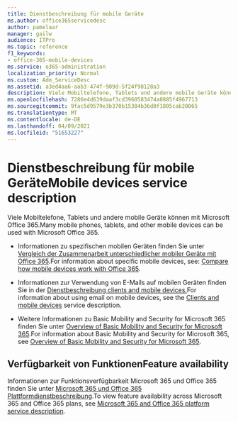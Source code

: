 ```yaml
---
title: Dienstbeschreibung für mobile Geräte
ms.author: office365servicedesc
author: pamelaar
manager: gailw
audience: ITPro
ms.topic: reference
f1_keywords:
- office-365-mobile-devices
ms.service: o365-administration
localization_priority: Normal
ms.custom: Adm_ServiceDesc
ms.assetid: a3ed4aa6-aab3-474f-909d-5f24f98128a3
description: Viele Mobiltelefone, Tablets und andere mobile Geräte können mit Microsoft Office 365.
ms.openlocfilehash: 7286e4d639daaf3cd3960583474a0885f4967713
ms.sourcegitcommit: 9fac5d9579e3b370b15384b36d0f1805cab20065
ms.translationtype: MT
ms.contentlocale: de-DE
ms.lasthandoff: 04/09/2021
ms.locfileid: "51653227"
---
```

# <a name="mobile-devices-service-description"></a><span data-ttu-id="2b0ff-103">Dienstbeschreibung für mobile Geräte</span><span class="sxs-lookup"><span data-stu-id="2b0ff-103">Mobile devices service description</span></span>

<span data-ttu-id="2b0ff-104">Viele Mobiltelefone, Tablets und andere mobile Geräte können mit Microsoft Office 365.</span><span class="sxs-lookup"><span data-stu-id="2b0ff-104">Many mobile phones, tablets, and other mobile devices can be used with Microsoft Office 365.</span></span> 
  
- <span data-ttu-id="2b0ff-105">Informationen zu spezifischen mobilen Geräten finden Sie unter [Vergleich der Zusammenarbeit unterschiedlicher mobiler Geräte mit Office 365](https://go.microsoft.com/fwlink/p/?LinkId=282337).</span><span class="sxs-lookup"><span data-stu-id="2b0ff-105">For information about specific mobile devices, see: [Compare how mobile devices work with Office 365](https://go.microsoft.com/fwlink/p/?LinkId=282337).</span></span>
    
- <span data-ttu-id="2b0ff-106">Informationen zur Verwendung von E-Mails auf mobilen Geräten finden Sie in der [Dienstbeschreibung clients and mobile devices.](../exchange-online-service-description/clients-and-mobile-devices.md)</span><span class="sxs-lookup"><span data-stu-id="2b0ff-106">For information about using email on mobile devices, see the [Clients and mobile devices](../exchange-online-service-description/clients-and-mobile-devices.md) service description.</span></span> 
    
- <span data-ttu-id="2b0ff-107">Weitere Informationen zu Basic Mobility and Security for Microsoft 365 finden Sie unter [Overview of Basic Mobility and Security for Microsoft 365](/microsoft-365/admin/basic-mobility-security/overview).</span><span class="sxs-lookup"><span data-stu-id="2b0ff-107">For information about Basic Mobility and Security for Microsoft 365, see [Overview of Basic Mobility and Security for Microsoft 365](/microsoft-365/admin/basic-mobility-security/overview).</span></span>
    
## <a name="feature-availability"></a><span data-ttu-id="2b0ff-108">Verfügbarkeit von Funktionen</span><span class="sxs-lookup"><span data-stu-id="2b0ff-108">Feature availability</span></span>

<span data-ttu-id="2b0ff-109">Informationen zur Funktionsverfügbarkeit Microsoft 365 und Office 365 finden Sie unter [Microsoft 365 und Office 365 Plattformdienstbeschreibung](office-365-platform-service-description.md).</span><span class="sxs-lookup"><span data-stu-id="2b0ff-109">To view feature availability across Microsoft 365 and Office 365 plans, see [Microsoft 365 and Office 365 platform service description](office-365-platform-service-description.md).</span></span>
